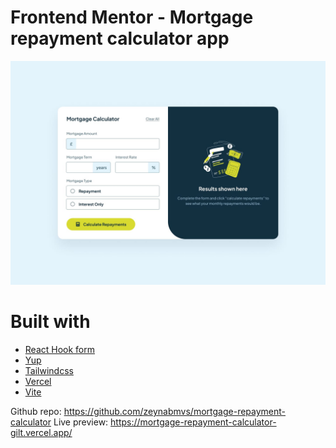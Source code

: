 # Frontend Mentor - Mortgage repayment calculator app

![Design preview for the Mortgage repayment calculator coding challenge](./screenshot.jpg)


# Built with
- [React Hook form](https://react-hook-form.com)
- [Yup](https://www.npmjs.com/package/yup)
- [Tailwindcss](https://tailwindcss.com)
- [Vercel](https://vercel.com)
- [Vite](https://vitejs.dev/)

Github repo: https://github.com/zeynabmvs/mortgage-repayment-calculator
Live preview: https://mortgage-repayment-calculator-gilt.vercel.app/